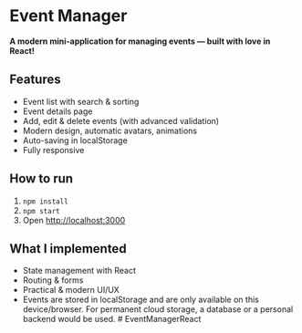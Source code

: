 # Event Manager

**A modern mini-application for managing events — built with love in React!**

## Features
- Event list with search & sorting
- Event details page
- Add, edit & delete events (with advanced validation)
- Modern design, automatic avatars, animations
- Auto-saving in localStorage
- Fully responsive

## How to run
1. `npm install`
2. `npm start`
3. Open [http://localhost:3000](http://localhost:3000)

## What I implemented
- State management with React
- Routing & forms
- Practical & modern UI/UX
- Events are stored in localStorage and are only available on this device/browser.
  For permanent cloud storage, a database or a personal backend would be used.
#   E v e n t M a n a g e r R e a c t  
 